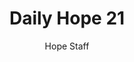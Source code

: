 ---
image: /assets/img/daily-hope-default-artwork.png
title: Daily Hope 21
number: 21
categories:
  - Daily Hope
author: Hope Staff
notes: Daily Hope 21
embed: >-
  <iframe style="border-radius:12px" src="https://open.spotify.com/embed/episode/76diuBFTIkn6bMJ60oZ3KG?utm_source=generator" width="100%" height="352" frameBorder="0" allowfullscreen="" allow="autoplay; clipboard-write; encrypted-media; fullscreen; picture-in-picture" loading="lazy"></iframe>
---